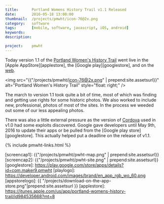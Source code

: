 ```yaml
---
title: 		Portland Womens History Trail v1.1 Released
date: 		2016-05-18 13:00:00
thumbnail:  /projects/pmwht/icon-76@2x.png
category:   software
tags:       [mobile, software, javascript, iOS, android]
keywords:
description:

project:    pmwht
---
```


Today version 1.1 of the [Portland Women's History Trail][2] went live in the
[Apple AppStore][applestore], the [Google play][googlestore], and on the [web][4].

<img src="{{"/projects/pmwht/icon-76@2x.png" | prepend:site.assetsurl}}" alt="Portland Women's History Trail" style="float: right;" />

The march to version 1.1 took quite a bit of time, most of which was finding
and getting use rights for some historic photos. We also worked to include
new, professional, photos of most of the sites. In the process we weeded out
some of our less appealing photos.


There was also a little external pressure as the version of [Cordova][cordova]
used in v1.0 had some exploits discovered. Google gave developers until May
9th, 2016 to update their apps or be pulled from the [Google play store][googlestore]. This actually helped put a deadline on the release of v1.1.

{% include pmwht-links.html %}

  [1]: http://usm.maine.edu/wgs/eileen-eagan
  [2]: https://usm.maine.edu/sites/default/files/history/A%20Woman's%20History,%20Eagen.pdf
  [3]: http://jquerymobile.com
  [4]: http://pmwht.org
  [5]: http://jekyllrb.com
  [6]: http://daringfireball.net/projects/markdown/
  [cordova]: http://apache.org
  [screencap1]: {{"/projects/pmwht/pwht-map.png" | prepend:site.assetsurl}}
  [screencap2]: {{"/projects/pmwht/pwht-site.png" | prepend:site.assetsurl}}
  [googlestore]: https://play.google.com/store/apps/details?id=com.maker9.pmwht
  [playlogo]: https://developer.android.com/images/brand/en_app_rgb_wo_60.png
  [appstorelogo]: {{ "/projects/download-on-the-app-store.png"|prepend:site.assetsurl }}
  [applestore]: https://itunes.apple.com/us/app/portland-womens-history-trail/id984535668?mt=8
